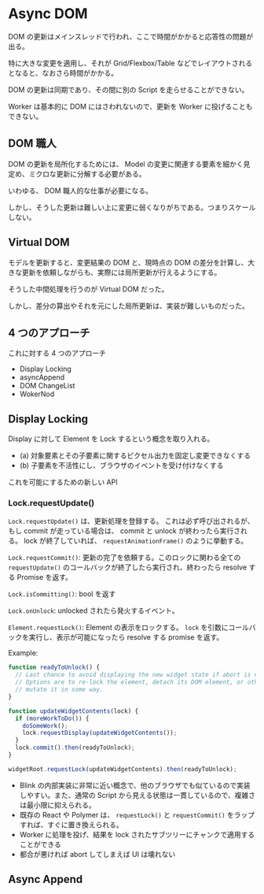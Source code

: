 # Async DOM

DOM の更新はメインスレッドで行われ、ここで時間がかかると応答性の問題が出る。

特に大きな変更を適用し、それが Grid/Flexbox/Table などでレイアウトされるとなると、なおさら時間がかかる。

DOM の更新は同期であり、その間に別の Script を走らせることができない。

Worker は基本的に DOM にはさわれないので、更新を Worker に投げることもできない。



## DOM 職人

DOM の更新を局所化するためには、 Model の変更に関連する要素を細かく見定め、ミクロな更新に分解する必要がある。

いわゆる、 DOM 職人的な仕事が必要になる。

しかし、そうした更新は難しい上に変更に弱くなりがちである。つまりスケールしない。


## Virtual DOM

モデルを更新すると、変更結果の DOM と、現時点の DOM の差分を計算し、大きな更新を依頼しながらも、実際には局所更新が行えるようにする。

そうした中間処理を行うのが Virtual DOM だった。

しかし、差分の算出やそれを元にした局所更新は、実装が難しいものだった。


## 4 つのアプローチ

これに対する 4 つのアプローチ

- Display Locking
- asyncAppend
- DOM ChangeList
- WokerNod


## Display Locking


Display に対して Element を Lock するという概念を取り入れる。

- (a) 対象要素とその子要素に関するピクセル出力を固定し変更できなくする
- (b) 子要素を不活性にし、ブラウザのイベントを受け付けなくする

これを可能にするための新しい API

### Lock.requestUpdate()

`Lock.requestUpdate()` は、更新処理を登録する。 これは必ず呼び出されるが、もし commit が走っている場合は、 commit と unlock が終わったら実行される。 lock が終了していれば、 `requestAnimationFrame()` のように挙動する。


`Lock.requestCommit()`: 更新の完了を依頼する。このロックに関わる全ての `requestUpdate()` のコールバックが終了したら実行され、終わったら resolve する Promise を返す。


`Lock.isCommitting()`: bool を返す

`Lock.onUnlock`: unlocked されたら発火するイベント。

`Element.requestLock()`: Element の表示をロックする。 `lock` を引数にコールバックを実行し、表示が可能になったら resolve する promise を返す。


Example:

```javascript
function readyToUnlock() {
  // Last chance to avoid displaying the new widget state if abort is needed.
  // Options are to re-lock the element, detach its DOM element, or otherwise
  // mutate it in some way.
}

function updateWidgetContents(lock) {
  if (moreWorkToDo()) {
    doSomeWork();
    lock.requestDisplay(updateWidgetContents());
  }
  lock.commit().then(readyToUnlock);
}

widgetRoot.requestLock(updateWidgetContents).then(readyToUnlock);
```


- Blink の内部実装に非常に近い概念で、他のブラウザでも似ているので実装しやすい。また、通常の Script から見える状態は一貫しているので、複雑さは最小限に抑えられる。
- 既存の React や Polymer は、 `requestLock()` と `requestCommit()` をラップすれば、すぐに置き換えられる。
- Worker に処理を投げ、結果を lock されたサブツリーにチャンクで適用することができる
- 都合が悪ければ abort してしまえば UI は壊れない




## Async Append


